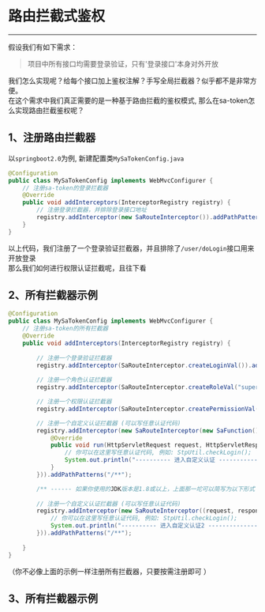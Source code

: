 # 路由拦截式鉴权
--- 

假设我们有如下需求：
> 项目中所有接口均需要登录验证，只有'登录接口'本身对外开放

我们怎么实现呢？给每个接口加上鉴权注解？手写全局拦截器？似乎都不是非常方便。<br/>
在这个需求中我们真正需要的是一种基于路由拦截的鉴权模式, 那么在sa-token怎么实现路由拦截鉴权呢？



## 1、注册路由拦截器
以`springboot2.0`为例, 新建配置类`MySaTokenConfig.java`
``` java 
@Configuration
public class MySaTokenConfig implements WebMvcConfigurer {
	// 注册sa-token的登录拦截器
	@Override
	public void addInterceptors(InterceptorRegistry registry) {
		// 注册登录拦截器，并排除登录接口地址 
		registry.addInterceptor(new SaRouteInterceptor()).addPathPatterns("/**").excludePathPatterns("/user/doLogin"); 
	}
}
```
以上代码，我们注册了一个登录验证拦截器，并且排除了`/user/doLogin`接口用来开放登录 <br>
那么我们如何进行权限认证拦截呢，且往下看


## 2、所有拦截器示例
``` java 
@Configuration
public class MySaTokenConfig implements WebMvcConfigurer {
	// 注册sa-token的所有拦截器
	@Override
	public void addInterceptors(InterceptorRegistry registry) {
		
		// 注册一个登录验证拦截器 
		registry.addInterceptor(SaRouteInterceptor.createLoginVal()).addPathPatterns("/**").excludePathPatterns("/user/doLogin"); 
		
		// 注册一个角色认证拦截器 
		registry.addInterceptor(SaRouteInterceptor.createRoleVal("super-admin")).addPathPatterns("/**"); 

		// 注册一个权限认证拦截器 
		registry.addInterceptor(SaRouteInterceptor.createPermissionVal("user:add", "user:deelete")).addPathPatterns("/UserController/**"); 

		// 注册一个自定义认证拦截器 (可以写任意认证代码)
        registry.addInterceptor(new SaRouteInterceptor(new SaFunction() {
        	@Override
            public void run(HttpServletRequest request, HttpServletResponse response, Object handler) {
                // 你可以在这里写任意认证代码, 例如: StpUtil.checkLogin(); 
                System.out.println("---------- 进入自定义认证 --------------- ");
            }
		})).addPathPatterns("/**");

		/** ------ 如果你使用的JDK版本是1.8或以上，上面那一坨可以简写为以下形式 ------ */
		
		// 注册一个自定义认证拦截器 (可以写任意认证代码)
		registry.addInterceptor(new SaRouteInterceptor((request, response, handler)->{
			// 你可以在这里写任意认证代码, 例如: StpUtil.checkLogin(); 
			System.out.println("---------- 进入自定义认证2 --------------- ");
		})).addPathPatterns("/**");
		
	}
}
```
（你不必像上面的示例一样注册所有拦截器，只要按需注册即可 ）


## 3、所有拦截器示例











